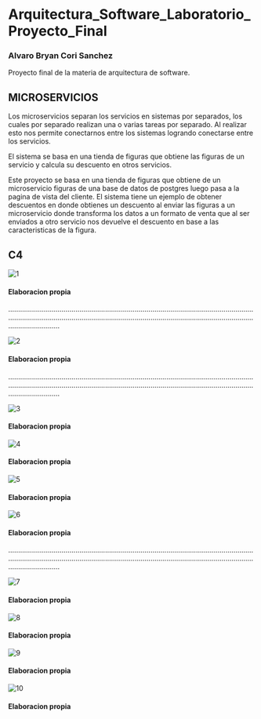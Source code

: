 # Arquitectura_Software_Laboratorio_Proyecto_Final

### Alvaro Bryan Cori Sanchez

Proyecto final de la materia de arquitectura de software.
## MICROSERVICIOS
Los microservicios separan los servicios en sistemas por separados, los cuales por separado realizan una o varias tareas por separado. Al realizar esto nos permite conectarnos entre los sistemas logrando conectarse entre los servicios.

El sistema se basa en una tienda de figuras que obtiene las figuras de un servicio y calcula su descuento en otros servicios.

Este proyecto se basa en una tienda de figuras que obtiene de un microservicio figuras de una base de datos de postgres luego pasa a la pagina de vista del cliente. El sistema tiene un ejemplo de obtener descuentos en donde obtienes un descuento al enviar las figuras a un microservicio donde transforma los datos a un formato de venta que al ser enviados a otro servicio nos devuelve el descuento en base a las caracteristicas de la figura.

## C4

![1](https://github.com/AlvaroCori/Arquitectura_Software_Laboratorio_Proyecto_Final/blob/main/img/DIAGRAMA%20DE%20CONTEXTO.png)
#### Elaboracion propia

..................................................................................................................................................................................................................................................................................

![2](https://github.com/AlvaroCori/Arquitectura_Software_Laboratorio_Proyecto_Final/blob/main/img/DIAGRAMA%20DE%20CONTENEDOR.drawio.png)
#### Elaboracion propia

..................................................................................................................................................................................................................................................................................

![3](https://github.com/AlvaroCori/Arquitectura_Software_Laboratorio_Proyecto_Final/blob/main/img/D_COM_FRONT.png)
#### Elaboracion propia

![4](https://github.com/AlvaroCori/Arquitectura_Software_Laboratorio_Proyecto_Final/blob/main/img/D_COMP_BACK.png)
#### Elaboracion propia

![5](https://github.com/AlvaroCori/Arquitectura_Software_Laboratorio_Proyecto_Final/blob/main/img/D_COMP_VENTAS.png)
#### Elaboracion propia

![6](https://github.com/AlvaroCori/Arquitectura_Software_Laboratorio_Proyecto_Final/blob/main/img/D_COMP_DESCUENTO.png)
#### Elaboracion propia

..................................................................................................................................................................................................................................................................................

![7](https://github.com/AlvaroCori/Arquitectura_Software_Laboratorio_Proyecto_Final/blob/main/img/D_COD_FRONT.png)
#### Elaboracion propia

![8](https://github.com/AlvaroCori/Arquitectura_Software_Laboratorio_Proyecto_Final/blob/main/img/D_COD_BACK.png)
#### Elaboracion propia


![9](https://github.com/AlvaroCori/Arquitectura_Software_Laboratorio_Proyecto_Final/blob/main/img/D_COD_VENTAS.png)
#### Elaboracion propia

![10](https://github.com/AlvaroCori/Arquitectura_Software_Laboratorio_Proyecto_Final/blob/main/img/D_COD_DESCUENTO.png)
#### Elaboracion propia


